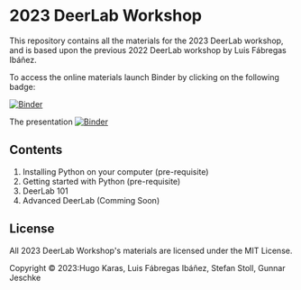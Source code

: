 # 2023 DeerLab Workshop

This repository contains all the materials for the 2023 DeerLab workshop, and is based upon the previous 2022 DeerLab workshop by Luis Fábregas Ibáñez.

To access the online materials launch Binder by clicking on the following badge: 

[![Binder](https://mybinder.org/badge_logo.svg)](https://mybinder.org/v2/gh/HKaras/DeerLabWorkshop2023/main)

The presentation
[![Binder](https://mybinder.org/badge_logo.svg)](https://mybinder.org/v2/gh/HKaras/DeerLabWorkshop2023/main/notebooks/presentation.ipynb)

## Contents
1. Installing Python on your computer (pre-requisite)
2. Getting started with Python (pre-requisite)
3. DeerLab 101
4. Advanced DeerLab (Comming Soon)


## License

All 2023 DeerLab Workshop's materials are licensed under the MIT License.

Copyright © 2023:Hugo Karas, Luis Fábregas Ibáñez, Stefan Stoll, Gunnar Jeschke
